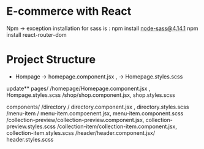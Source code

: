# E-commerce with React

Npm ->
exception installation for sass is : npm install node-sass@4.14.1
npm install react-router-dom

# Project Structure

- Hompage -> homepage.component.jsx , -> Homepage.styles.scss

update\*\*
pages/
/homepage/Homepage.component.jsx , Hompage.styles.scss
/shop/shop.component.jsx, shop.styles.scss

components/
/directory / directory.component.jsx , directory.styles.scss
/menu-item / menu-item.compoenent.jsx, menu-item.component.scss
/collection-preview/collection-preview.component.jsx, collection-preview.styles.scss
/collection-item/collection-item.component.jsx, collection-item.styles.scss
/header/header.component.jsx/ header.styles.scss
